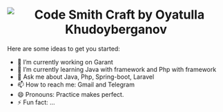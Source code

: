 <h1 align="center">
  <img src="https://raw.githubusercontent.com/yourusername/yourrepository/main/assets/code-smith-craft.svg" alt="Code Smith Craft by Oyatulla Khudoyberganov" />
</h1>

Here are some ideas to get you started:

- 🔭 I’m currently working on Garant 
- 🌱 I’m currently learning Java with framework and Php with framework
- 💬 Ask me about Java, Php, Spring-boot, Laravel
- 📫 How to reach me: Gmail and Telegram
- 😄 Pronouns: Practice makes perfect.
- ⚡ Fun fact: ...

